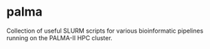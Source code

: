 # palma
Collection of useful SLURM scripts for various bioinformatic pipelines running on the PALMA-II HPC cluster.
